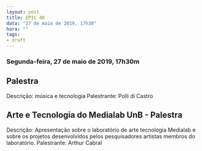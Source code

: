 ```yaml
---
layout: post
title: EPIC 40
data: "27 de maio de 2019, 17h30"
hora: ""
tags:
- draft
---
```



### Segunda-feira, 27 de maio de 2019, 17h30m

## Palestra
Descrição: música e tecnologia
Palestrante: Polli di Castro

## Arte e Tecnologia do Medialab UnB - Palestra
Descrição: Apresentação sobre o laboratório de arte tecnologia Medialab e sobre os projetos desenvolvidos pelos pesquisadores artistas membros do laboratório.
Palestrante: Arthur Cabral

